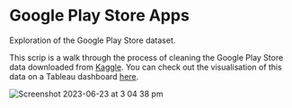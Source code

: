 # Google Play Store Apps
Exploration of the Google Play Store dataset.

This scrip is a walk through the process of cleaning the Google Play Store data downloaded from [Kaggle](https://www.kaggle.com/datasets/lava18/google-play-store-apps?select=googleplaystore.csv). 
You can check out the visualisation of this data on a Tableau dashboard [here](https://public.tableau.com/app/profile/bruna.tessaro2596/viz/TableauDataViz_16841570640720/Dashboard).


![Screenshot 2023-06-23 at 3 04 38 pm](https://github.com/btessaro/googleplaystore/assets/68346837/2a68cbef-b023-4f2b-9d67-01f383e57a0c)

